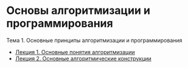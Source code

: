 # Основы алгоритмизации и программирования

Тема 1. Основные принципы алгоритмизации и программирования  
* [Лекция 1. Основные понятия алгоритмизации](/articles/t1l1.md)   
* [Лекция 2. Основные алгоритмические конструкции](/articles/t1l2.md)

